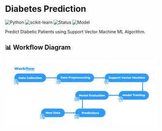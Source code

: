 # Diabetes Prediction

![Python](https://img.shields.io/badge/Python-v3.11-blue?logo=python&logoColor=white) ![scikit-learn](https://img.shields.io/badge/scikit--learn-v1.7.1-red?logo=scikit-learn&logoColor=white) ![Status](https://img.shields.io/badge/Status-Active-brightgreen) ![Model](https://img.shields.io/badge/Model-SVM-orange)

Predict Diabetic Patients using Support Vector Machine ML Algorithm.

## 📊 Workflow Diagram

![ML Workflow](image/workflow.png)
